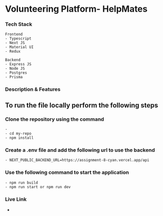 # Volunteering Platform- HelpMates

### Tech Stack

    Frontend
    - Typescript
    - Next JS
    - Material UI
    - Redux

    Backend
    - Express JS
    - Node JS
    - Postgres
    - Prisma

### Description & Features

## To run the file locally perform the following steps

### Clone the repository using the command

    -
    - cd my-repo
    - npm install

### Create a .env file and add the following url to use the backend

    - NEXT_PUBLIC_BACKEND_URL=https://assignment-8-cyan.vercel.app/api

### Use the following command to start the application

    - npm run build
    - npm run start or npm run dev

### Live Link

-
